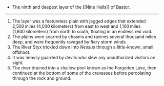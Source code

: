 - The ninth and deepest layer of the [[Nine Hells]] of Baator.

---
1. The layer was a featureless plain with jagged edges that extended 2,500 miles (4,000 kilometers) from east to west and 1,100 miles (1,800 kilometers) from north to south, floating in an endless red void. 
2. The plains were scarred by chasms and ravines several thousand miles deep, and were frequently ravaged by fiery storm winds.
3. The River Styx trickled down into *Nessus* through a little-known, small offshoot. 
4. It was heavily guarded by devils who slew any unauthorized visitors on sight. 
5. The river drained into a shallow pool known as the Forgotten Lake, then continued at the bottom of some of the crevasses before percolating through the rock and ground.